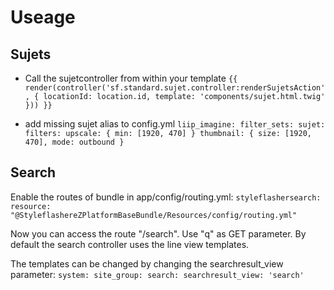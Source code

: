 # Useage

## Sujets
* Call the sujetcontroller from within your template
    `{{ render(controller('sf.standard.sujet.controller:renderSujetsAction', {
     locationId: location.id,
        template: 'components/sujet.html.twig'
        })) }}`

* add missing sujet alias to config.yml
    `
liip_imagine:
    filter_sets:
        sujet:
            filters:
                upscale: { min: [1920, 470] }
                thumbnail: { size: [1920, 470], mode: outbound }
`

## Search

Enable the routes of bundle in app/config/routing.yml:
`
styleflashersearch:
    resource: "@StyleflashereZPlatformBaseBundle/Resources/config/routing.yml"
`

Now you can access the route "/search". Use "q" as GET parameter. By default the search controller uses the line view templates.

The templates can be changed by changing the searchresult_view parameter:
`
system:
    site_group:
        search:
            searchresult_view: 'search'
`

